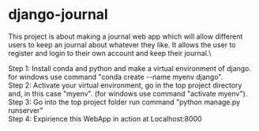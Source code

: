 # django-journal
This project is about making a journal web app which will allow different users to keep an journal about whatever they like. It allows the user to register and login to their own account and keep their journal.\


Step 1: Install conda and python and make a virtual environment of django. for windows use command "conda create --name myenv django".\
Step 2: Activate your virtual environment, go in the top project directory and, in this case "myenv". (for windows use command "activate myenv").\
Step 3: Go into the top project folder run command "python manage.py runserver"\
Step 4: Expirience this WebApp in action at Localhost:8000
